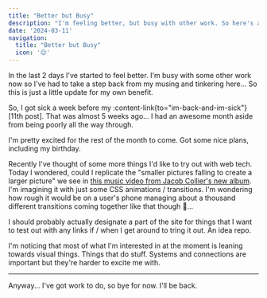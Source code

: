 ```yaml
---
title: "Better but Busy"
description: "I'm feeling better, but busy with other work. So here's an update for my own benefit."
date: '2024-03-11'
navigation:
  title: "Better but Busy"
  icon: '😌'
---
```


In the last 2 days I've started to feel better. I'm busy with some other work now so I've had to take a step back from my musing and tinkering here... So this is just a little update for my own benefit.

<!--more-->

So, I got sick a week before my :content-link{to="im-back-and-im-sick"}[11th post]. That was almost 5 weeks ago... I had an awesome month aside from being poorly all the way through.

I'm pretty excited for the rest of the month to come. Got some nice plans, including my birthday.

Recently I've thought of some more things I'd like to try out with web tech. Today I wondered, could I replicate the "smaller pictures falling to create a larger picture" we see in [this music video from Jacob Collier's new album](https://youtu.be/AFN5U_pH9AA?list=OLAK5uy_kHGG33wNaEuTYg2djAgDzMf325WghVoBU). I'm imagining it with just some CSS animations / transitions. I'm wondering how rough it would be on a user's phone managing about a thousand different transitions coming together like that though 🤔...

I should probably actually designate a part of the site for things that I want to test out with any links if / when I get around to tring it out. An idea repo.

I'm noticing that most of what I'm interested in at the moment is leaning towards visual things. Things that do stuff. Systems and connections are important but they're harder to excite me with.

---

Anyway... I've got work to do, so bye for now. I'll be back.